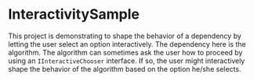 # InteractivitySample

This project is demonstrating to shape the behavior of a dependency by letting the user select an option interactively. The dependency here is the algorithm. The algorithm can sometimes ask the user how to proceed by using an `IInteractiveChooser` interface. If so, the user might interactively shape the behavior of the algorithm based on the option he/she selects.
